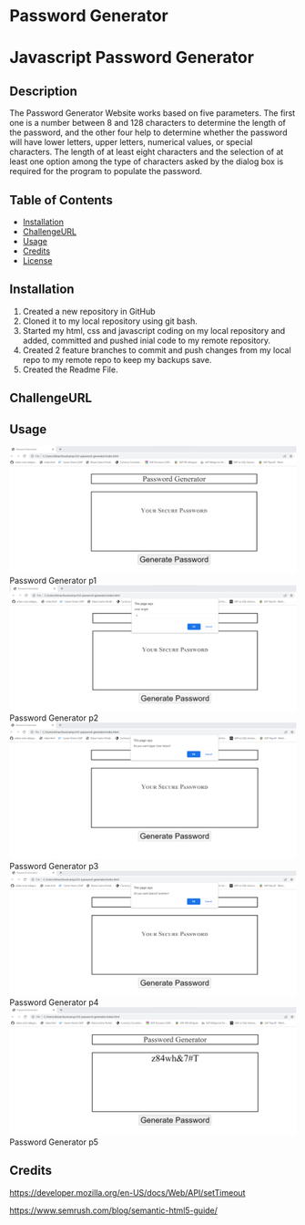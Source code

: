 # Password Generator

# Javascript Password Generator

## Description

The Password Generator Website works based on five parameters. The first one is a number between 8 and 128 characters to determine the length of the password, and the other four help to determine whether the password will have lower letters, upper letters, numerical values, or special characters. The length of at least eight characters and the selection of at least one option among the type of characters asked by the dialog box is required for the program to populate the password.

## Table of Contents

- [Installation](#installation)
- [ChallengeURL](#challengeurl)
- [Usage](#usage)
- [Credits](#credits)
- [License](#license)

## Installation

1. Created a new repository in GitHub
2. Cloned it to my local repository using git bash.
3. Started my html, css and javascript coding on my local repository and added, committed and pushed inial code to my remote repository.
4. Created 2 feature branches to commit and push changes from my local repo to my remote repo to keep my backups save.
5. Created the Readme File.

## ChallengeURL


## Usage 

![alt "Password Generator"](./assets/images/generatepasswordp1.png) Password Generator p1
![alt "Password Generator"](./assets/images/generatepasswordp2.png) Password Generator p2
![alt "Password Generator"](./assets/images/generatepasswordp3.png) Password Generator p3
![alt "Password Generator"](./assets/images/generatepasswordp4.png) Password Generator p4
![alt "Password Generator"](./assets/images/generatepasswordp5.png) Password Generator p5


## Credits

https://developer.mozilla.org/en-US/docs/Web/API/setTimeout

https://www.semrush.com/blog/semantic-html5-guide/








